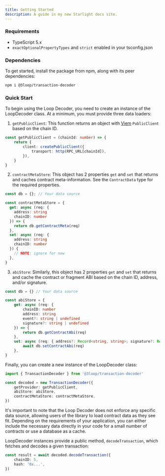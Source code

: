 ```yaml
---
title: Getting Started
description: A guide in my new Starlight docs site.
---
```


### Requirements

-   TypeScript 5.x
-   `exactOptionalPropertyTypes` and `strict` enabled in your tsconfig.json

### Dependencies

To get started, install the package from npm, along with its peer dependencies:

```sh
npm i @3loop/transaction-decoder
```

### Quick Start

To begin using the Loop Decoder, you need to create an instance of the LoopDecoder class. At a minimum, you must provide three data loaders:

1. `getPublicClient`: This function returns an object with [Viem](https://viem.sh/) `PublicClient` based on the chain ID.

```ts
const getPublicClient = (chainId: number) => {
    return {
        client: createPublicClient({
            transport: http(RPC_URL[chainId]),
        }),
    }
}
```

2. `contractMetaStore`: This object has 2 properties `get` and `set` that returns and caches contract meta-information. See the `ContractData` type for the required properties.

```ts
const db = {}; // Your data source

const contractMetaStore = {
  get: async (req: {
    address: string
    chainID: number
  }) => {
    return db.getContractMeta(req)
  },
  set: async (req: {
    address: string
    chainID: number
  }) {
    // NOTE: ignore for now
  },
}
```

3. `abiStore`: Similarly, this object has 2 properties `get` and `set` that returns and cache the contract or fragment ABI based on the chain ID, address, and/or signature.

```ts
const db = {} // Your data source

const abiStore = {
    get: async (req: {
        chainID: number
        address: string
        event?: string | undefined
        signature?: string | undefined
    }) => {
        return db.getContractAbi(req)
    },
    set: async (req: { address?: Record<string, string>; signature?: Record<string, string> }) => {
        await db.setContractAbi(req)
    },
}
```

Finally, you can create a new instance of the LoopDecoder class:

```ts
import { TransactionDecoder } from '@3loop/transaction-decoder'

const decoded = new TransactionDecoder({
    getProvider: getPublicClient,
    abiStore: abiStore,
    contractMetaStore: contractMetaStore,
})
```

It's important to note that the Loop Decoder does not enforce any specific data source, allowing users of the library to load contract data as they see fit. Depending on the requirements of your application, you can either include the necessary data directly in your code for a small number of contracts or use a database as a cache.

LoopDecoder instances provide a public method, `decodeTransaction`, which fetches and decodes a given transaction:

```ts
const result = await decoded.decodeTransaction({
    chainID: 5,
    hash: '0x...',
})
```
